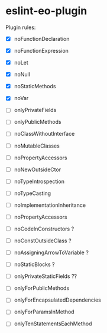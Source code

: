# eslint-eo-plugin

Plugin rules:

- [x] noFunctionDeclaration
- [x] noFunctionExpression
- [x] noLet
- [x] noNull
- [x] noStaticMethods
- [x] noVar
- [ ] onlyPrivateFields

- [ ] onlyPublicMethods
- [ ] noClassWithoutInterface
- [ ] noMutableClasses
- [ ] noPropertyAccessors
- [ ] noNewOutsideCtor
- [ ] noTypeIntrospection
- [ ] noTypeCasting
- [ ] noImplementationInheritance
- [ ] noPropertyAccessors

- [ ] noCodeInConstructors ?
- [ ] noConstOutsideClass ?
- [ ] noAssigningArrowToVariable ?
- [ ] noStaticBlocks ?
- [ ] onlyPrivateStaticFields ??

- [ ] onlyForPublicMethods
- [ ] onlyForEncapsulatedDependencies
- [ ] onlyForParamsInMethod
- [ ] onlyTenStatementsEachMethod
